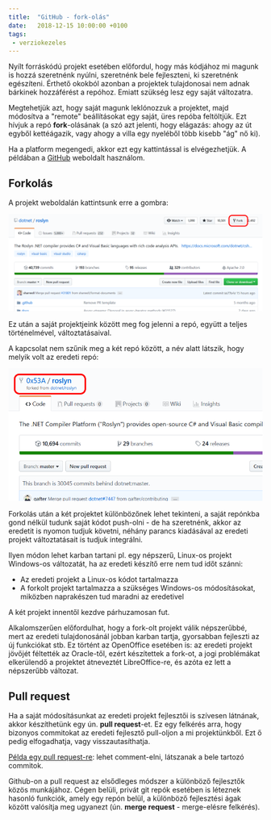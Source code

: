 ```yaml
---
title:  "GitHub - fork-olás"
date:   2018-12-15 10:00:00 +0100
tags:
 - verziokezeles
---
```


Nyílt forráskódú projekt esetében előfordul, hogy más kódjához mi magunk is hozzá szeretnénk nyúlni, szeretnénk bele fejleszteni, ki szeretnénk egészíteni.
Érthető okokból azonban a projektek tulajdonosai nem adnak bárkinek hozzáférést a repóhoz. Emiatt szükség lesz egy saját változatra.

Megtehetjük azt, hogy saját magunk leklónozzuk a projektet, majd módosítva a "remote" beállításokat egy saját, üres repóba feltöltjük.
Ezt hívjuk a repó **fork**-olásának (a szó azt jelenti, hogy elágazás: ahogy az út egyből kettéágazik, vagy ahogy a villa egy nyeléből több kisebb "ág" nő ki).

Ha a platform megengedi, akkor ezt egy kattintással is elvégezhetjük. A példában a [GitHub](https://github.com) weboldalt használom.

## Forkolás

A projekt weboldalán kattintsunk erre a gombra:

![Fork](/assets/img/github_fork.png)

Ez után a saját projektjeink között meg fog jelenni a repó, együtt a teljes történelmével, változtatásaival.

A kapcsolat nem szűnik meg a két repó között, a név alatt látszik, hogy melyik volt az eredeti repó:

![Fork-olt projekt](/assets/img/github_forked.png)

Forkolás után a két projektet különbözőnek lehet tekinteni, a saját repónkba gond nélkül tudunk saját kódot push-olni - de ha szeretnénk, akkor az eredetit is nyomon tudjuk követni, néhány parancs kiadásával az eredeti projekt változtatásait is tudjuk integrálni.

Ilyen módon lehet karban tartani pl. egy népszerű, Linux-os projekt Windows-os változatát, ha az eredeti készítő erre nem tud időt szánni:

* Az eredeti projekt a Linux-os kódot tartalmazza
* A forkolt projekt tartalmazza a szükséges Windows-os módosításokat, miközben naprakészen tud maradni az eredetivel

A két projekt innentől kezdve párhuzamosan fut.

Alkalomszerűen előfordulhat, hogy a fork-olt projekt válik népszerűbbé, mert az eredeti tulajdonosánál jobban karban tartja, gyorsabban fejleszti az új funkciókat stb. Ez történt az OpenOffice esetében is: az eredeti projekt jövőjét féltették az Oracle-től, ezért készítettek a fork-ot, a jogi problémákat elkerülendő a projektet átneveztét LibreOffice-re, és azóta ez lett a népszerűbb változat.

## Pull request

Ha a saját módosításunkat az eredeti projekt fejlesztői is szívesen látnának, akkor készíthetünk egy ún. **pull request**-et. Ez egy felkérés arra, hogy bizonyos commitokat az eredeti fejlesztő pull-oljon a mi projektünkből. Ezt ő pedig elfogadhatja, vagy visszautasíthatja.

[Példa egy pull request-re](https://github.com/dotnet/roslyn/pull/31801): lehet comment-elni, látszanak a bele tartozó commitok.

Github-on a pull request az elsődleges módszer a különböző fejlesztők közös munkájához. Cégen belüli, privát git repók esetében is léteznek hasonló funkciók, amely egy repón belül, a különböző fejlesztési ágak között valósítja meg ugyanezt (ún. **merge request** - merge-elésre felkérés).
